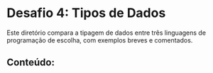 # Desafio 4: Tipos de Dados

Este diretório compara a tipagem de dados entre três linguagens de programação de escolha, com exemplos breves e comentados.

## Conteúdo:

